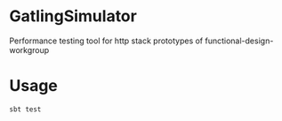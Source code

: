 # GatlingSimulator
Performance testing tool for http stack prototypes of functional-design-workgroup

# Usage
```
sbt test
```
